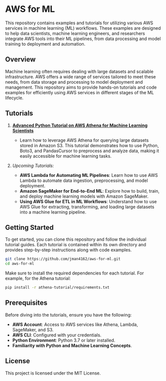 # AWS for ML

This repository contains examples and tutorials for utilizing various AWS services in machine learning (ML) workflows. These examples are designed to help data scientists, machine learning engineers, and researchers integrate AWS tools into their ML pipelines, from data processing and model training to deployment and automation.

## Overview

Machine learning often requires dealing with large datasets and scalable infrastructure. AWS offers a wide range of services tailored to meet these needs, from data storage and processing to model deployment and management. This repository aims to provide hands-on tutorials and code examples for efficiently using AWS services in different stages of the ML lifecycle.

## Tutorials

1. **[Advanced Python Tutorial on AWS Athena for Machine Learning Scientists](https://github.com/jman4162/aws-for-ml/blob/main/Advanced_Python_Tutorial_on_AWS_Athena_for_Machine_Learning_Scientists.ipynb)**
   - Learn how to leverage AWS Athena for querying large datasets stored in Amazon S3. This tutorial demonstrates how to use Python, Boto3, and PandasCursor to preprocess and analyze data, making it easily accessible for machine learning tasks.

2. *Upcoming Tutorials:*
   - **AWS Lambda for Automating ML Pipelines**: Learn how to use AWS Lambda to automate data ingestion, preprocessing, and model deployment.
   - **Amazon SageMaker for End-to-End ML**: Explore how to build, train, and deploy machine learning models with Amazon SageMaker.
   - **Using AWS Glue for ETL in ML Workflows**: Understand how to use AWS Glue for extracting, transforming, and loading large datasets into a machine learning pipeline.

## Getting Started

To get started, you can clone this repository and follow the individual tutorial guides. Each tutorial is contained within its own directory and provides step-by-step instructions along with code examples.

```bash
git clone https://github.com/jman4162/aws-for-ml.git
cd aws-for-ml
```

Make sure to install the required dependencies for each tutorial. For example, for the Athena tutorial:

```bash
pip install -r athena-tutorial/requirements.txt
```

## Prerequisites

Before diving into the tutorials, ensure you have the following:

- **AWS Account**: Access to AWS services like Athena, Lambda, SageMaker, and S3.
- **AWS CLI**: Configured with your credentials.
- **Python Environment**: Python 3.7 or later installed.
- **Familiarity with Python and Machine Learning Concepts**.

## License

This project is licensed under the MIT License.
